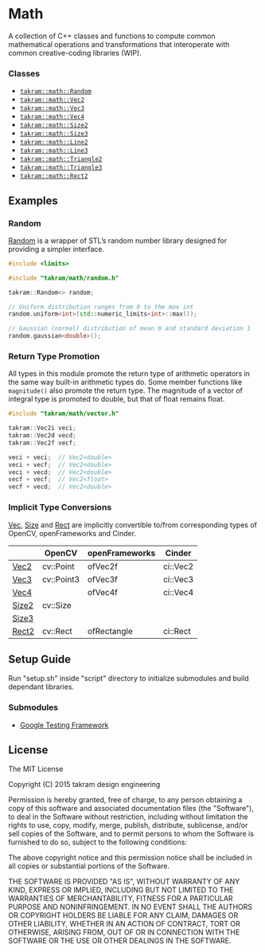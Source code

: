 Math
====

A collection of C++ classes and functions to compute common mathematical operations and transformations that interoperate with common creative-coding libraries (WIP).

### Classes

- [`takram::math::Random`](src/takram/math/random.h)
- [`takram::math::Vec2`](src/takram/math/vector2.h)
- [`takram::math::Vec3`](src/takram/math/vector3.h)
- [`takram::math::Vec4`](src/takram/math/vector4.h)
- [`takram::math::Size2`](src/takram/math/size2.h)
- [`takram::math::Size3`](src/takram/math/size3.h)
- [`takram::math::Line2`](src/takram/math/line2.h)
- [`takram::math::Line3`](src/takram/math/line3.h)
- [`takram::math::Triangle2`](src/takram/math/triangle2.h)
- [`takram::math::Triangle3`](src/takram/math/triangle3.h)
- [`takram::math::Rect2`](src/takram/math/rectangle2.h)

## Examples

### Random

[Random](src/takram/math/random.h) is a wrapper of STL’s random number library designed for providing a simpler interface.

```cpp
#include <limits>

#include "takram/math/random.h"

takram::Random<> random;

// Uniform distribution ranges from 0 to the max int
random.uniform<int>(std::numeric_limits<int>::max());

// Gaussian (normal) distribution of mean 0 and standard deviation 1
random.gaussian<double>();
```

### Return Type Promotion

All types in this module promote the return type of arithmetic operators in the same way built-in arithmetic types do. Some member functions like `magnitude()` also promote the return type. The magnitude of a vector of integral type is promoted to double, but that of float remains float.

```cpp
#include "takram/math/vector.h"

takram::Vec2i veci;
takram::Vec2d vecd;
takram::Vec2f vecf;

veci + veci;  // Vec2<double>
veci + vecf;  // Vec2<double>
veci + vecd;  // Vec2<double>
vecf + vecf;  // Vec2<float>
vecf + vecd;  // Vec2<double>
```

### Implicit Type Conversions

[Vec](src/takram/math/vector.h), [Size](src/takram/math/size.h) and [Rect](src/takram/math/rectangle.h) are implicitly convertible to/from corresponding types of OpenCV, openFrameworks and Cinder.

| | OpenCV | openFrameworks | Cinder
|---------|------------|----------------|----------
| [Vec2](src/takram/math/vector2.h) | cv::Point | ofVec2f | ci::Vec2
| [Vec3](src/takram/math/vector3.h) | cv::Point3 | ofVec3f | ci::Vec3
| [Vec4](src/takram/math/vector4.h) | | ofVec4f | ci::Vec4
| [Size2](src/takram/math/size2.h) | cv::Size   | |
| [Size3](src/takram/math/size3.h) | | |
| [Rect2](src/takram/math/rectangle2.h) | cv::Rect | ofRectangle | ci::Rect

## Setup Guide

Run "setup.sh" inside "script" directory to initialize submodules and build dependant libraries.

### Submodules

- [Google Testing Framework](https://chromium.googlesource.com/external/googletest)

## License

The MIT License

Copyright (C) 2015 takram design engineering

Permission is hereby granted, free of charge, to any person obtaining a copy
of this software and associated documentation files (the "Software"), to deal
in the Software without restriction, including without limitation the rights
to use, copy, modify, merge, publish, distribute, sublicense, and/or sell
copies of the Software, and to permit persons to whom the Software is
furnished to do so, subject to the following conditions:

The above copyright notice and this permission notice shall be included in
all copies or substantial portions of the Software.

THE SOFTWARE IS PROVIDED "AS IS", WITHOUT WARRANTY OF ANY KIND, EXPRESS OR
IMPLIED, INCLUDING BUT NOT LIMITED TO THE WARRANTIES OF MERCHANTABILITY,
FITNESS FOR A PARTICULAR PURPOSE AND NONINFRINGEMENT. IN NO EVENT SHALL THE
AUTHORS OR COPYRIGHT HOLDERS BE LIABLE FOR ANY CLAIM, DAMAGES OR OTHER
LIABILITY, WHETHER IN AN ACTION OF CONTRACT, TORT OR OTHERWISE, ARISING FROM,
OUT OF OR IN CONNECTION WITH THE SOFTWARE OR THE USE OR OTHER DEALINGS IN
THE SOFTWARE.
